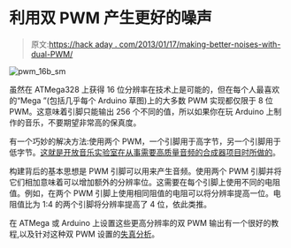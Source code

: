# 利用双 PWM 产生更好的噪声

> 原文:[https://hack aday . com/2013/01/17/making-better-noises-with-dual-PWM/](https://hackaday.com/2013/01/17/making-better-noises-with-dual-pwm/)

![pwm_16b_sm](../Images/1ca0177bad7899f0d56373ca5676a81a.png)

虽然在 ATMega328 上获得 16 位分辨率在技术上是可能的，但在每个人最喜欢的“Mega ”(包括几乎每个 Arduino 草图)上的大多数 PWM 实现都仅限于 8 位 PWM。这意味着引脚只能输出 256 个不同的值，所以如果你在玩 Arduino 上制作的音乐，不要期望非常高的保真度。

有一个巧妙的解决方法:使用两个 PWM，一个引脚用于高字节，另一个引脚用于低字节。[这就是开放音乐实验室在从事需要高质量音频的合成器项目时所做的](http://www.openmusiclabs.com/learning/digital/pwm-dac/dual-pwm-circuits/)。

构建背后的基本思想是 PWM 引脚可以用来产生音频。使用两个 PWM 引脚并将它们相加意味着可以增加额外的分辨率位。这需要在每个引脚上使用不同的电阻值。例如，在两个 PWM 引脚上使用相同阻值的电阻可以将分辨率提高一位。电阻值比为 1:4 的两个引脚将分辨率提高了 4 位，依此类推。

在 ATMega 或 Arduino 上设置这些更高分辨率的双 PWM 输出有一个很好的教程,以及针对这种双 PWM 设置的[失真分析](http://www.openmusiclabs.com/learning/digital/pwm-dac/pwm-distortion-analysis/)。